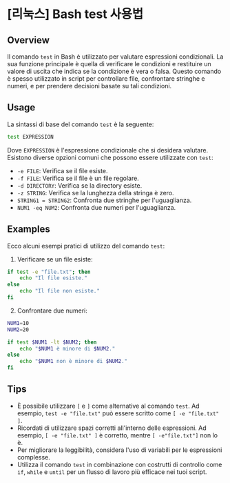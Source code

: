 # [리눅스] Bash test 사용법

## Overview
Il comando `test` in Bash è utilizzato per valutare espressioni condizionali. La sua funzione principale è quella di verificare le condizioni e restituire un valore di uscita che indica se la condizione è vera o falsa. Questo comando è spesso utilizzato in script per controllare file, confrontare stringhe e numeri, e per prendere decisioni basate su tali condizioni.

## Usage
La sintassi di base del comando `test` è la seguente:

```bash
test EXPRESSION
```

Dove `EXPRESSION` è l'espressione condizionale che si desidera valutare. Esistono diverse opzioni comuni che possono essere utilizzate con `test`:

- `-e FILE`: Verifica se il file esiste.
- `-f FILE`: Verifica se il file è un file regolare.
- `-d DIRECTORY`: Verifica se la directory esiste.
- `-z STRING`: Verifica se la lunghezza della stringa è zero.
- `STRING1 = STRING2`: Confronta due stringhe per l'uguaglianza.
- `NUM1 -eq NUM2`: Confronta due numeri per l'uguaglianza.

## Examples
Ecco alcuni esempi pratici di utilizzo del comando `test`:

1. Verificare se un file esiste:

```bash
if test -e "file.txt"; then
    echo "Il file esiste."
else
    echo "Il file non esiste."
fi
```

2. Confrontare due numeri:

```bash
NUM1=10
NUM2=20

if test $NUM1 -lt $NUM2; then
    echo "$NUM1 è minore di $NUM2."
else
    echo "$NUM1 non è minore di $NUM2."
fi
```

## Tips
- È possibile utilizzare `[` e `]` come alternative al comando `test`. Ad esempio, `test -e "file.txt"` può essere scritto come `[ -e "file.txt" ]`.
- Ricordati di utilizzare spazi corretti all'interno delle espressioni. Ad esempio, `[ -e "file.txt" ]` è corretto, mentre `[ -e"file.txt"]` non lo è.
- Per migliorare la leggibilità, considera l'uso di variabili per le espressioni complesse.
- Utilizza il comando `test` in combinazione con costrutti di controllo come `if`, `while` e `until` per un flusso di lavoro più efficace nei tuoi script.